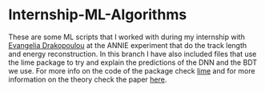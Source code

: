 # Internship-ML-Algorithms

These are some ML scripts that I worked with during my internship with [Evangelia Drakopoulou](https://github.com/edrakopo) at the ANNIE experiment that do the track length and energy reconstruction. In this branch I have also included files that use the lime package to try and explain the predictions of the DNN and the BDT we use. For more info on the code of the package check [lime](https://github.com/marcotcr/lime) and for more information on the theory check the paper [here](https://arxiv.org/abs/1602.04938).
